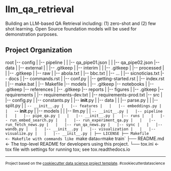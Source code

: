 llm_qa_retrieval
==============================

Building an LLM-based QA Retrieval including: (1) zero-shot and (2) few shot learning. Open Source foundation models will be used for demonstration purposes.

Project Organization
------------

root
|-- config
|   |-- pipeline
|   |   |-- qa_pipe01.json
|   |   |-- qa_pipe02.json
|-- data
|   |-- external
|   |   |-- .gitkeep
|   |-- interim
|   |   |-- .gitkeep
|   |-- processed
|   |   |-- .gitkeep
|   |-- raw
|       |-- abola.txt
|       |-- bbc.txt
|       |-- ...
|       |-- sicnoticias.txt
|-- docs
|   |-- commands.rst
|   |-- conf.py
|   |-- getting-started.rst
|   |-- index.rst
|       |-- make.bat
|       |-- Makefile
|-- models
|   |-- .gitkeep
|-- notebooks
|   |-- .gitkeep
|-- references
|   |-- .gitkeep
|-- reports
|   |-- figures
|       |-- .gitkeep
|-- requirements
|   |-- requirements-dev.txt
|   |-- requirements-prod.txt
|-- src
|   |-- config.py
|   |-- constants.py
|   |-- __init__.py
|   |-- data
|   |   |-- parse.py
|   |   |-- split.py
|   |   `-- __init__.py
|   |-- features
|   |   |-- embeddings.py
|   |   `-- __init__.py
|   |-- models
|   |   |-- llm.py
|   |   `-- __init__.py
|   |-- pipeline
|   |   |-- pipe_qa.py
|   |   |-- __init__.py
|   |-- runs
|   |   |-- run_embed_search.py
|   |   |-- run_experiment_qa.py
|   |   |-- run_fetch_news.py
|   |   |-- run_qa_news.py
|   |-- sync
|   |   |-- wandb.py
|   |   |-- __init__.py
|   |-- visualization
|   |   |-- visualize.py
|   |   |-- __init__.py
|
├── LICENSE
├── Makefile           <- Makefile with commands like `make data` or `make train`
├── README.md          <- The top-level README for developers using this project.
└── tox.ini            <- tox file with settings for running tox; see tox.readthedocs.io


--------

<p><small>Project based on the <a target="_blank" href="https://drivendata.github.io/cookiecutter-data-science/">cookiecutter data science project template</a>. #cookiecutterdatascience</small></p>

